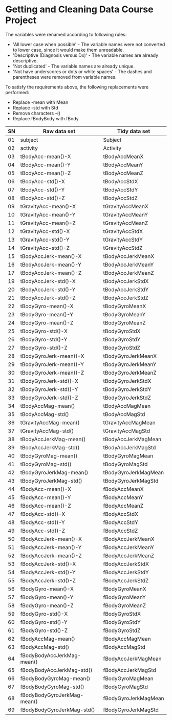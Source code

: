 Getting and Cleaning Data Course Project
========================================

The variables were renamed according to following rules:

* 'All lower case when possible' - The variable names were not converted to lower case, since it would make them unreadable.
* 'Descriptive (Diagnosis versus Dx)' - The variable names are already descriptive.
* 'Not duplicated' - The variable names are already unique.
* 'Not have underscores or dots or white spaces' - The dashes and parentheses were removed from variable names.

To satisfy the requirements above, the following replacements were performed:
* Replace -mean with Mean
* Replace -std with Std
* Remove characters -()
* Replace fBodyBody with fBody

SN | Raw data set | Tidy data set
--- | --- | --- 
01 | subject	| Subject
02 | activity | Activity
03 | tBodyAcc-mean()-X | tBodyAccMeanX
04 | tBodyAcc-mean()-Y | tBodyAccMeanY
05 | tBodyAcc-mean()-Z | tBodyAccMeanZ
06 | tBodyAcc-std()-X | tBodyAccStdX
07 | tBodyAcc-std()-Y | tBodyAccStdY
08 | tBodyAcc-std()-Z | tBodyAccStdZ
09 | tGravityAcc-mean()-X | tGravityAccMeanX
10 | tGravityAcc-mean()-Y | tGravityAccMeanY
11 | tGravityAcc-mean()-Z | tGravityAccMeanZ
12 | tGravityAcc-std()-X | tGravityAccStdX
13 | tGravityAcc-std()-Y | tGravityAccStdY
14 | tGravityAcc-std()-Z | tGravityAccStdZ
15 | tBodyAccJerk-mean()-X | tBodyAccJerkMeanX
16 | tBodyAccJerk-mean()-Y | tBodyAccJerkMeanY
17 | tBodyAccJerk-mean()-Z | tBodyAccJerkMeanZ
19 | tBodyAccJerk-std()-X | tBodyAccJerkStdX
20 | tBodyAccJerk-std()-Y | tBodyAccJerkStdY
21 | tBodyAccJerk-std()-Z | tBodyAccJerkStdZ
22 | tBodyGyro-mean()-X | tBodyGyroMeanX
23 | tBodyGyro-mean()-Y | tBodyGyroMeanY
24 | tBodyGyro-mean()-Z | tBodyGyroMeanZ
25 | tBodyGyro-std()-X | tBodyGyroStdX
26 | tBodyGyro-std()-Y | tBodyGyroStdY
27 | tBodyGyro-std()-Z | tBodyGyroStdZ
28 | tBodyGyroJerk-mean()-X | tBodyGyroJerkMeanX
29 | tBodyGyroJerk-mean()-Y | tBodyGyroJerkMeanY
30 | tBodyGyroJerk-mean()-Z | tBodyGyroJerkMeanZ
31 | tBodyGyroJerk-std()-X | tBodyGyroJerkStdX
32 | tBodyGyroJerk-std()-Y | tBodyGyroJerkStdY
33 | tBodyGyroJerk-std()-Z | tBodyGyroJerkStdZ
34 | tBodyAccMag-mean() | tBodyAccMagMean
35 | tBodyAccMag-std() | tBodyAccMagStd
36 | tGravityAccMag-mean() | tGravityAccMagMean
37 | tGravityAccMag-std() | tGravityAccMagStd
38 | tBodyAccJerkMag-mean() | tBodyAccJerkMagMean
39 | tBodyAccJerkMag-std() | tBodyAccJerkMagStd
40 | tBodyGyroMag-mean() | tBodyGyroMagMean
41 | tBodyGyroMag-std() | tBodyGyroMagStd
42 | tBodyGyroJerkMag-mean() | tBodyGyroJerkMagMean
43 | tBodyGyroJerkMag-std() | tBodyGyroJerkMagStd
44 | fBodyAcc-mean()-X | fBodyAccMeanX
45 | fBodyAcc-mean()-Y | fBodyAccMeanY
46 | fBodyAcc-mean()-Z | fBodyAccMeanZ
47 | fBodyAcc-std()-X | fBodyAccStdX
48 | fBodyAcc-std()-Y | fBodyAccStdY
49 | fBodyAcc-std()-Z | fBodyAccStdZ
50 | fBodyAccJerk-mean()-X | fBodyAccJerkMeanX
51 | fBodyAccJerk-mean()-Y | fBodyAccJerkMeanY
52 | fBodyAccJerk-mean()-Z | fBodyAccJerkMeanZ
53 | fBodyAccJerk-std()-X | fBodyAccJerkStdX
54 | fBodyAccJerk-std()-Y | fBodyAccJerkStdY
55 | fBodyAccJerk-std()-Z | fBodyAccJerkStdZ
56 | fBodyGyro-mean()-X | fBodyGyroMeanX
57 | fBodyGyro-mean()-Y | fBodyGyroMeanY
58 | fBodyGyro-mean()-Z | fBodyGyroMeanZ
59 | fBodyGyro-std()-X | fBodyGyroStdX
60 | fBodyGyro-std()-Y | fBodyGyroStdY
61 | fBodyGyro-std()-Z | fBodyGyroStdZ
62 | fBodyAccMag-mean() | fBodyAccMagMean
63 | fBodyAccMag-std() | fBodyAccMagStd
64 | fBodyBodyAccJerkMag-mean() | fBodyAccJerkMagMean
65 | fBodyBodyAccJerkMag-std() | fBodyAccJerkMagStd
66 | fBodyBodyGyroMag-mean() | fBodyGyroMagMean
67 | fBodyBodyGyroMag-std() | fBodyGyroMagStd
68 | fBodyBodyGyroJerkMag-mean() | fBodyGyroJerkMagMean
69 | fBodyBodyGyroJerkMag-std() | fBodyGyroJerkMagStd
